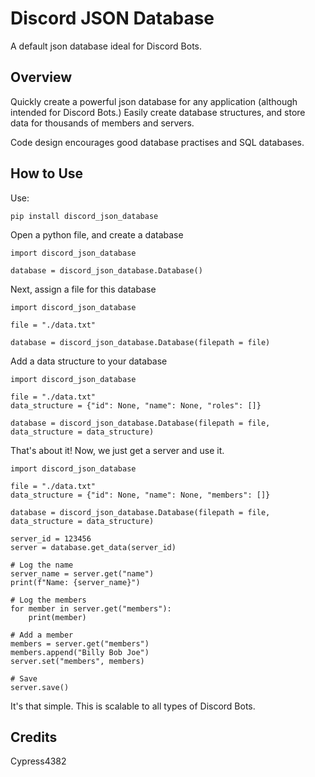 # Discord JSON Database
A default json database ideal for Discord Bots.

## Overview
Quickly create a powerful json database for any application (although intended for Discord Bots.) Easily create database structures, and store data for thousands of members and servers.

Code design encourages good database practises and SQL databases.

## How to Use
Use:
```
pip install discord_json_database
```
Open a python file, and create a database
```
import discord_json_database

database = discord_json_database.Database()
```
Next, assign a file for this database
```
import discord_json_database

file = "./data.txt"

database = discord_json_database.Database(filepath = file)
```
Add a data structure to your database
```
import discord_json_database

file = "./data.txt"
data_structure = {"id": None, "name": None, "roles": []}

database = discord_json_database.Database(filepath = file, data_structure = data_structure)
```
That's about it! Now, we just get a server and use it.
```
import discord_json_database

file = "./data.txt"
data_structure = {"id": None, "name": None, "members": []}

database = discord_json_database.Database(filepath = file, data_structure = data_structure)

server_id = 123456
server = database.get_data(server_id)

# Log the name
server_name = server.get("name")
print(f"Name: {server_name}")

# Log the members
for member in server.get("members"):
    print(member)

# Add a member
members = server.get("members")
members.append("Billy Bob Joe")
server.set("members", members)

# Save
server.save()
```
It's that simple. This is scalable to all types of Discord Bots.

## Credits
Cypress4382